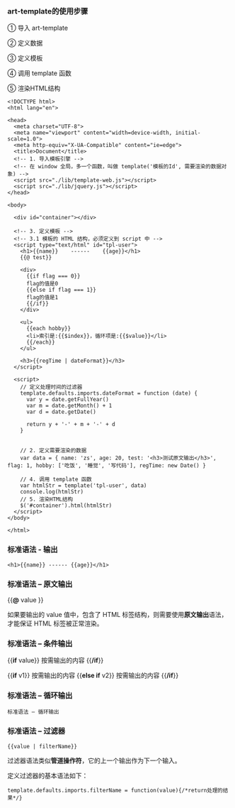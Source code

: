 ### art-template的使用步骤

①	导入 art-template

②	定义数据

③	定义模板

④	调用 template 函数

⑤	渲染HTML结构

~~~
<!DOCTYPE html>
<html lang="en">

<head>
  <meta charset="UTF-8">
  <meta name="viewport" content="width=device-width, initial-scale=1.0">
  <meta http-equiv="X-UA-Compatible" content="ie=edge">
  <title>Document</title>
  <!-- 1. 导入模板引擎 -->
  <!-- 在 window 全局，多一个函数，叫做 template('模板的Id', 需要渲染的数据对象) -->
  <script src="./lib/template-web.js"></script>
  <script src="./lib/jquery.js"></script>
</head>

<body>

  <div id="container"></div>

  <!-- 3. 定义模板 -->
  <!-- 3.1 模板的 HTML 结构，必须定义到 script 中 -->
  <script type="text/html" id="tpl-user">
    <h1>{{name}}    ------    {{age}}</h1>
    {{@ test}}

    <div>
      {{if flag === 0}}
      flag的值是0
      {{else if flag === 1}}
      flag的值是1
      {{/if}}
    </div>

    <ul>
      {{each hobby}}
      <li>索引是:{{$index}}，循环项是:{{$value}}</li>
      {{/each}}
    </ul>

    <h3>{{regTime | dateFormat}}</h3>
  </script>

  <script>
    // 定义处理时间的过滤器
    template.defaults.imports.dateFormat = function (date) {
      var y = date.getFullYear()
      var m = date.getMonth() + 1
      var d = date.getDate()

      return y + '-' + m + '-' + d
    }


    // 2. 定义需要渲染的数据
    var data = { name: 'zs', age: 20, test: '<h3>测试原文输出</h3>', flag: 1, hobby: ['吃饭', '睡觉', '写代码'], regTime: new Date() }

    // 4. 调用 template 函数
    var htmlStr = template('tpl-user', data)
    console.log(htmlStr)
    // 5. 渲染HTML结构
    $('#container').html(htmlStr)
  </script>
</body>

</html>
~~~

### **标准语法** **-** **输出**

~~~
<h1>{{name}} ------ {{age}}</h1>
~~~

### **标准语法** **–** **原文输出**

{{**@** value }}

如果要输出的 value 值中，包含了 HTML 标签结构，则需要使用**原文输出**语法，才能保证 HTML 标签被正常渲染。

### **标准语法** **–** **条件输出**

{{**if** value}} 按需输出的内容 {{**/if**}}

{{**if** v1}} 按需输出的内容 {{**else if** v2}} 按需输出的内容 {{**/if**}}

### **标准语法** **–** **循环输出**

~~~
标准语法 – 循环输出

~~~

### **标准语法** **–** **过滤器**

~~~
{{value | filterName}}
~~~

过滤器语法类似**管道操作符**，它的上一个输出作为下一个输入。

定义过滤器的基本语法如下：

~~~
template.defaults.imports.filterName = function(value){/*return处理的结果*/}
~~~

